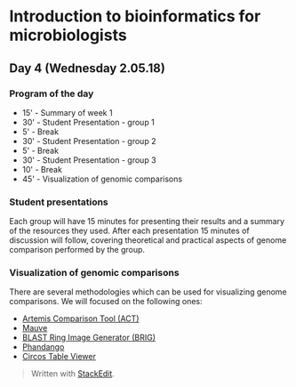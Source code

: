 ﻿# Introduction to bioinformatics for microbiologists

## Day 4 (Wednesday 2.05.18)

### Program of the day

* 15' - Summary of week 1
* 30' - Student Presentation - group 1
*   5' - Break 
* 30' - Student Presentation - group 2 
*   5' - Break
* 30' - Student Presentation - group 3
* 10' - Break
* 45' - Visualization of genomic comparisons

### Student presentations
Each group will have 15 minutes for presenting their results and a summary of the resources they used. After each presentation 15 minutes of discussion will follow, covering theoretical and practical aspects of genome comparison performed by the group.
### Visualization of genomic comparisons
There are several methodologies which can be used for visualizing genome comparisons. We will focused on the following ones:
* [Artemis Comparison Tool (ACT)](http://www.sanger.ac.uk/science/tools/artemis-comparison-tool-act)
* [Mauve](http://darlinglab.org/mauve/mauve.html)
* [BLAST Ring Image Generator (BRIG)](http://brig.sourceforge.net/)
* [Phandango](https://github.com/jameshadfield/phandango)
* [Circos Table Viewer](http://mkweb.bcgsc.ca/tableviewer/)


> Written with [StackEdit](https://stackedit.io/).
